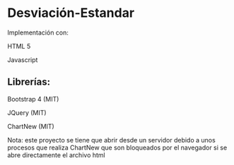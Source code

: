 # Desviación-Estandar
Implementación con:

HTML 5

Javascript


## Librerías:

Bootstrap 4 (MIT)

JQuery (MIT)

ChartNew (MIT)


Nota: este proyecto se tiene que abrir desde un servidor debido a unos procesos que realiza ChartNew que son bloqueados por el navegador si se abre directamente el archivo html